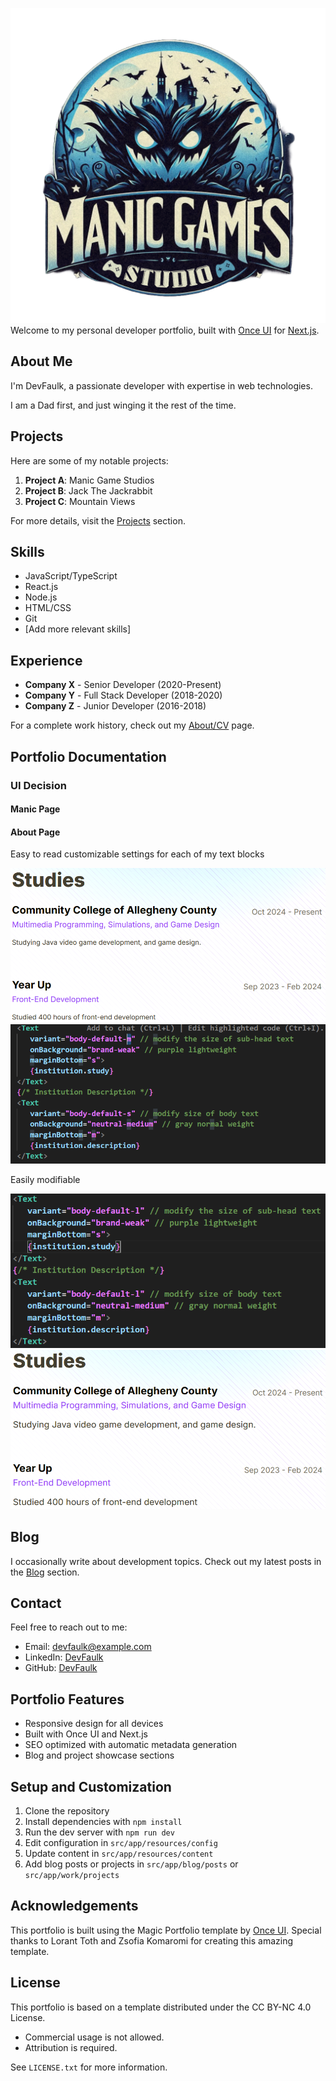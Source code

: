 ![alt text](public/images/manic_games_studio_logo_normal.png)
Welcome to my personal developer portfolio, built with [Once UI](https://once-ui.com) for [Next.js](https://nextjs.org).

## **About Me**

I'm DevFaulk, a passionate developer with expertise in web technologies.

I am a Dad first, and just winging it the rest of the time.
## **Projects**

Here are some of my notable projects:

1. **Project A**: Manic Game Studios
2. **Project B**: Jack The Jackrabbit
3. **Project C**: Mountain Views

For more details, visit the [Projects](/work) section.

## **Skills**

- JavaScript/TypeScript
- React.js
- Node.js
- HTML/CSS
- Git
- [Add more relevant skills]

## **Experience**

- **Company X** - Senior Developer (2020-Present)
- **Company Y** - Full Stack Developer (2018-2020)
- **Company Z** - Junior Developer (2016-2018)

For a complete work history, check out my [About/CV](/about) page.

## **Portfolio Documentation**

### UI Decision

#### Manic Page

#### About Page

Easy to read customizable settings for each of my text blocks

![alt text](public/images/about/about-small.png)
![alt text](public/images/about/about-code-small.png)

Easily modifiable

![alt text](public/images/about/about-big-code.png)
![alt text](public/images/about/about-big.png)

## **Blog**

I occasionally write about development topics. Check out my latest posts in the [Blog](/blog) section.

## **Contact**

Feel free to reach out to me:

- Email: devfaulk@example.com
- LinkedIn: [DevFaulk](https://www.linkedin.com/in/devfaulk)
- GitHub: [DevFaulk](https://github.com/devfaulk)

## **Portfolio Features**

- Responsive design for all devices
- Built with Once UI and Next.js
- SEO optimized with automatic metadata generation
- Blog and project showcase sections

## **Setup and Customization**

1. Clone the repository
2. Install dependencies with `npm install`
3. Run the dev server with `npm run dev`
4. Edit configuration in `src/app/resources/config`
5. Update content in `src/app/resources/content`
6. Add blog posts or projects in `src/app/blog/posts` or `src/app/work/projects`

## **Acknowledgements**

This portfolio is built using the Magic Portfolio template by [Once UI](https://once-ui.com). Special thanks to Lorant Toth and Zsofia Komaromi for creating this amazing template.

## **License**

This portfolio is based on a template distributed under the CC BY-NC 4.0 License.

- Commercial usage is not allowed.
- Attribution is required.

See `LICENSE.txt` for more information.
